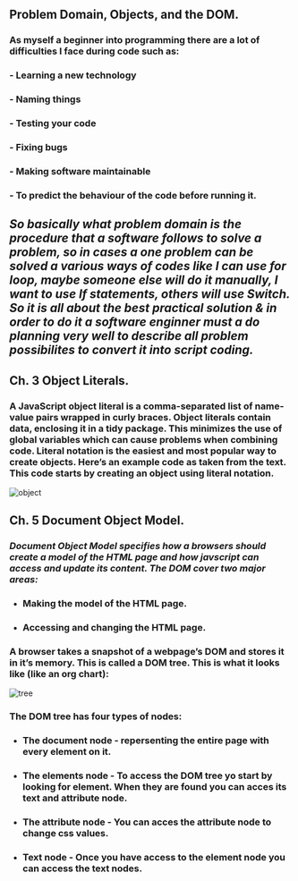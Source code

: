 ## **Problem Domain, Objects, and the DOM**.

### As myself a beginner into programming there are a  lot of difficulties I face during code such as:
### - Learning a new technology
### - Naming things
### - Testing your code
### - Fixing bugs
### - Making software maintainable
### - To predict the behaviour of the code before running it.

## *So  basically what problem domain is the procedure that a software follows to solve a problem, so in cases a one problem can be solved a various ways of codes like I can use for loop, maybe someone else will do it manually, I want to use If statements, others will use Switch. So it is all about the best practical solution & in order to do it a software enginner must a do planning very well to describe all problem possibilites to convert it into script coding.*

## **Ch. 3 Object Literals**.

### A JavaScript object literal is a comma-separated list of name-value pairs wrapped in curly braces. Object literals contain data, enclosing it in a tidy package. This minimizes the use of global variables which can cause problems when combining code. Literal notation is the easiest and most popular way to create objects. Here’s an example code as taken from the text. This code starts by creating an object using literal notation.

![object](https://image.slidesharecdn.com/javascript-110725163050-phpapp01/95/javascript-literacy-3-728.jpg?cb=1311612096)

## **Ch. 5 Document Object Model**.
### *Document Object Model specifies how a browsers should create a model of the HTML page and how javscript can access and update its content. The DOM cover two major areas:*
- ### Making the model of the HTML page.
- ### Accessing and changing the HTML page.

### A browser takes a snapshot of a webpage’s DOM and stores it in it’s memory. This is called a DOM tree. This is what it looks like (like an org chart):
![tree](https://res.cloudinary.com/practicaldev/image/fetch/s--B2Ts1hyb--/c_limit%2Cf_auto%2Cfl_progressive%2Cq_auto%2Cw_880/http://i67.tinypic.com/2nqegt2.jpg)

### **The DOM tree has four types of nodes:**
- ### The document node - repersenting the entire page with every element on it.
- ### The elements node - To access the DOM tree yo start by looking for element. When they are found you can acces its text and attribute node.
- ### The attribute node - You can acces the attribute node to change css values.
- ### Text node - Once you have access to the element node you can access the text nodes.